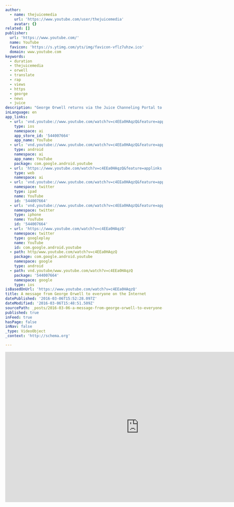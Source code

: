 ```yaml
---
author:
  - name: thejuicemedia
    url: 'https://www.youtube.com/user/thejuicemedia'
    avatar: {}
related: []
publisher:
  url: 'https://www.youtube.com/'
  name: YouTube
  favicon: 'https://s.ytimg.com/yts/img/favicon-vflz7uhzw.ico'
  domain: www.youtube.com
keywords:
  - duration
  - thejuicemedia
  - orwell
  - translate
  - rap
  - views
  - https
  - george
  - news
  - juice
description: "George Orwell returns via the Juice Channeling Portal to deliver an important message to everyone on the Internets. Please share with fellow netizens. This is just a little something to tide us over until I'm ready to upload new content to the Juice Media! Till the next transmission, Giordano ☛ CREDITS: * Written by Giordano Nanni."
inLanguage: en
app_links:
  - url: 'vnd.youtube://www.youtube.com/watch?v=c4EEa0HAqzQ&feature=applinks'
    type: ios
    namespace: ai
    app_store_id: '544007664'
    app_name: YouTube
  - url: 'vnd.youtube://www.youtube.com/watch?v=c4EEa0HAqzQ&feature=applinks'
    type: android
    namespace: ai
    app_name: YouTube
    package: com.google.android.youtube
  - url: 'https://www.youtube.com/watch?v=c4EEa0HAqzQ&feature=applinks'
    type: web
    namespace: ai
  - url: 'vnd.youtube://www.youtube.com/watch?v=c4EEa0HAqzQ&feature=applinks'
    namespace: twitter
    type: ipad
    name: YouTube
    id: '544007664'
  - url: 'vnd.youtube://www.youtube.com/watch?v=c4EEa0HAqzQ&feature=applinks'
    namespace: twitter
    type: iphone
    name: YouTube
    id: '544007664'
  - url: 'https://www.youtube.com/watch?v=c4EEa0HAqzQ'
    namespace: twitter
    type: googleplay
    name: YouTube
    id: com.google.android.youtube
  - path: http/www.youtube.com/watch?v=c4EEa0HAqzQ
    package: com.google.android.youtube
    namespace: google
    type: android
  - path: vnd.youtube/www.youtube.com/watch?v=c4EEa0HAqzQ
    package: '544007664'
    namespace: google
    type: ios
isBasedOnUrl: 'https://www.youtube.com/watch?v=c4EEa0HAqzQ'
title: A message from George Orwell to everyone on the Internet
datePublished: '2016-03-06T15:52:28.097Z'
dateModified: '2016-03-06T15:48:51.509Z'
sourcePath: _posts/2016-03-06-a-message-from-george-orwell-to-everyone-on-the-internet.md
published: true
inFeed: true
hasPage: false
inNav: false
_type: VideoObject
_context: 'http://schema.org'

---
```

<iframe src="https://cdn.embedly.com/widgets/media.html?src=https%3A%2F%2Fwww.youtube.com%2Fembed%2Fc4EEa0HAqzQ%3Ffeature%3Doembed&amp;url=https%3A%2F%2Fwww.youtube.com%2Fwatch%3Fv%3Dc4EEa0HAqzQ&amp;image=https%3A%2F%2Fi.ytimg.com%2Fvi%2Fc4EEa0HAqzQ%2Fhqdefault.jpg&amp;key=b7d04c9b404c499eba89ee7072e1c4f7&amp;type=text%2Fhtml&amp;schema=youtube" width="854" height="480" scrolling="no" frameborder="0" allowfullscreen="allowfullscreen" style=""></iframe>